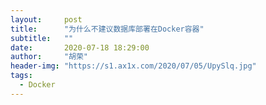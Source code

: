 ```yaml
---
layout:     post
title:      "为什么不建议数据库部署在Docker容器"
subtitle:   ""
date:       2020-07-18 18:29:00
author:     "胡荣"
header-img: "https://s1.ax1x.com/2020/07/05/UpySlq.jpg"
tags:
  - Docker
---
```


